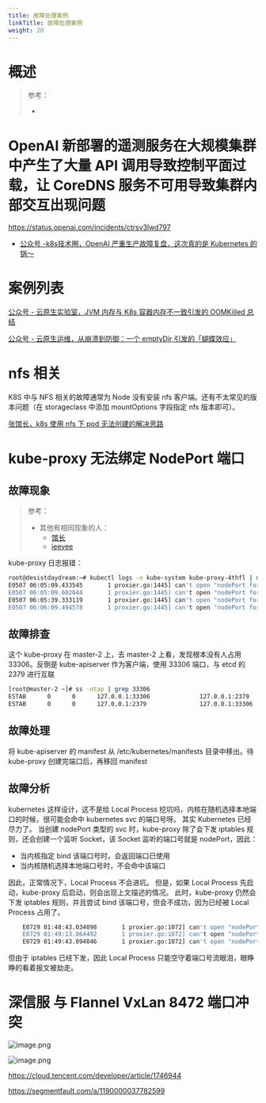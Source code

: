 ```yaml
---
title: 故障处理案例
linkTitle: 故障处理案例
weight: 20
---
```


# 概述

> 参考：
>
> - 

# OpenAI 新部署的遥测服务在大规模集群中产生了大量 API 调用导致控制平面过载，让 CoreDNS 服务不可用导致集群内部交互出现问题

https://status.openai.com/incidents/ctrsv3lwd797

- [公众号 -k8s技术圈，OpenAI 严重生产故障复盘，这次真的是 Kubernetes 的锅～](https://mp.weixin.qq.com/s/mmAzXKRmlMvdlFzU8k6I0Q)

# 案例列表

[公众号 - 云原生实验室，JVM 内存与 K8s 容器内存不一致引发的 OOMKilled 总结](https://mp.weixin.qq.com/s/m4x_o0WC26oivNAPwGflVg)

[公众号 - 云原生运维，从崩溃到防御：一个 emptyDir 引发的「蝴蝶效应」](https://mp.weixin.qq.com/s/s7QAV35xet-fVutX9jf33w)

# nfs 相关

K8S 中与 NFS 相关的故障通常为 Node 没有安装 nfs 客户端。还有不太常见的版本问题（在 storageclass 中添加 mountOptions 字段指定 nfs 版本即可）。

[张馆长，k8s 使用 nfs 下 pod 无法创建的解决思路](https://zhangguanzhang.github.io/2023/08/18/kubernetes-nfs-waiting-condition/)

# kube-proxy 无法绑定 NodePort 端口

## 故障现象

> 参考：
>
> - 其他有相同现象的人：
>   - [馆长](https://zhangguanzhang.github.io/2019/07/08/nodeport-err/)
>   - [ieevee](https://ieevee.com/tech/2019/07/20/svc-nodeport.html)

kube-proxy 日志报错：

```bash
root@desistdaydream:~# kubectl logs -n kube-system kube-proxy-4thfl | more
E0507 06:05:09.433545       1 proxier.go:1445] can't open "nodePort for mysql/mysql-bj-net:mysql" (:33306/tcp), skipping this nodePort: listen tcp4 :33306: bind: address already in use
E0507 06:05:09.602044       1 proxier.go:1445] can't open "nodePort for mysql/mysql-bj-net:mysql" (:33306/tcp), skipping this nodePort: listen tcp4 :33306: bind: address already in use
E0507 06:05:39.333119       1 proxier.go:1445] can't open "nodePort for mysql/mysql-bj-net:mysql" (:33306/tcp), skipping this nodePort: listen tcp4 :33306: bind: address already in use
E0507 06:06:09.494578       1 proxier.go:1445] can't open "nodePort for mysql/mysql-bj-net:mysql" (:33306/tcp), skipping this nodePort: listen tcp4 :33306: bind: address already in use
```

## 故障排查

这个 kube-proxy 在 master-2 上，去 master-2 上看，发现根本没有人占用 33306。反倒是 kube-apiserver 作为客户端，使用 33306 端口，与 etcd 的 2379 进行互联

```bash
[root@master-2 ~]# ss -ntap | grep 33306
ESTAB      0      0      127.0.0.1:33306              127.0.0.1:2379                users:(("kube-apiserver",pid=2746,fd=77))
ESTAB      0      0      127.0.0.1:2379               127.0.0.1:33306               users:(("etcd",pid=2768,fd=100))
```

## 故障处理

将 kube-apiserver 的 manifest 从 /etc/kubernetes/manifests 目录中移出。待 kube-proxy 创建完端口后，再移回 manifest

## 故障分析

kubernetes 这样设计，这不是给 Local Process 挖坑吗，内核在随机选择本地端口的时候，很可能会命中 kubernetes svc 的端口号呀。
其实 Kubernetes 已经尽力了。
当创建 nodePort 类型的 svc 时，kube-proxy 除了会下发 iptables 规则，还会创建一个监听 Socket，该 Socket 监听的端口号就是 nodePort，因此：

- 当内核指定 bind 该端口号时，会返回端口已使用
- 当内核随机选择本地端口号时，不会命中该端口

因此，正常情况下，Local Process 不会进坑。
但是，如果 Local Process 先启动，kube-proxy 后启动，则会出现上文描述的情况。
此时，kube-proxy 仍然会下发 iptables 规则，并且尝试 bind 该端口号，但会不成功，因为已经被 Local Process 占用了。

```bash
    E0729 01:48:43.034098       1 proxier.go:1072] can't open "nodePort for default/nginx:" (:31325/tcp), skipping this nodePort: listen tcp :31325: bind: address already in use
    E0729 01:49:13.064492       1 proxier.go:1072] can't open "nodePort for default/nginx:" (:31325/tcp), skipping this nodePort: listen tcp :31325: bind: address already in use
    E0729 01:49:43.094846       1 proxier.go:1072] can't open "nodePort for default/nginx:" (:31325/tcp), skipping this nodePort: listen tcp :31325: bind: address already in use
```

但由于 iptables 已经下发，因此 Local Process 只能空守着端口号流眼泪，眼睁睁的看着报文被劫走。

# 深信服 与 Flannel VxLan 8472 端口冲突

![image.png](https://notes-learning.oss-cn-beijing.aliyuncs.com/ufbiwm/1625537665271-2ae56e76-3de0-4598-ac39-d3dd0a165198.png)

![image.png](https://notes-learning.oss-cn-beijing.aliyuncs.com/ufbiwm/1625537959161-bafbdab6-d95c-46b2-b4b7-1440ce01be81.png)

https://cloud.tencent.com/developer/article/1746944

https://segmentfault.com/a/1190000037782599
